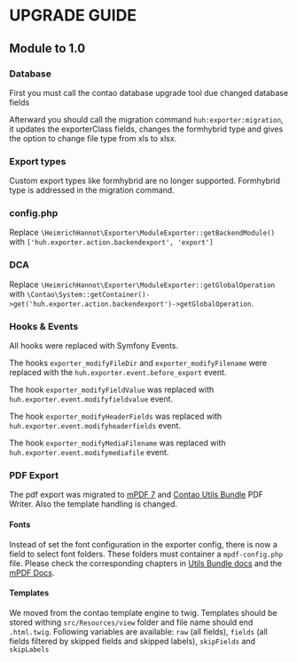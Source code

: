 # UPGRADE GUIDE

## Module to 1.0

### Database
First you must call the contao database upgrade tool due changed database fields

Afterward you should call the migration command `huh:exporter:migration`, it updates the exporterClass fields, changes the formhybrid type and gives the option to change file type from xls to xlsx.

### Export types

Custom export types like formhybrid are no longer supported. Formhybrid type is addressed in the migration command.

### config.php

Replace `\HeimrichHannot\Exporter\ModuleExporter::getBackendModule()` with  `['huh.exporter.action.backendexport', 'export']`

### DCA 

Replace `\HeimrichHannot\Exporter\ModuleExporter::getGlobalOperation` with `\Contao\System::getContainer()->get('huh.exporter.action.backendexport')->getGlobalOperation`.

### Hooks & Events

All hooks were replaced with Symfony Events. 

The hooks `exporter_modifyFileDir` and `exporter_modifyFilename` were replaced with the `huh.exporter.event.before_export` event.

The hook `exporter_modifyFieldValue` was replaced with `huh.exporter.event.modifyfieldvalue` event.

The hook `exporter_modifyHeaderFields` was replaced with `huh.exporter.event.modifyheaderfields` event.

The hook `exporter_modifyMediaFilename` was replaced with `huh.exporter.event.modifymediafile` event.

### PDF Export

The pdf export was migrated to [mPDF 7][1] and [Contao Utils Bundle][2] PDF Writer. Also the template handling is changed.

#### Fonts 

Instead of set the font configuration in the exporter config, there is now a field to select font folders. These folders must container a `mpdf-config.php` file. Please check the corresponding chapters in [Utils Bundle docs][3] and the [mPDF Docs][4].

#### Templates

We moved from the contao template engine to twig. Templates should be stored withing `src/Resources/view` folder and file name should end `.html.twig`. Following variables are available: `raw` (all fields), `fields` (all fields filtered by skipped fields and skipped labels), `skipFields` and `skipLabels`


[1]: https://mpdf.github.io
[2]: https://github.com/heimrichhannot/contao-utils-bundle
[3]: https://github.com/heimrichhannot/contao-utils-bundle/blob/master/docs/utils/pdf/pdf_writer.md#use-custom-fonts
[4]: https://mpdf.github.io/fonts-languages/fonts-in-mpdf-7-x.html